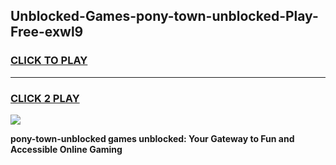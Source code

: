 
## Unblocked-Games-pony-town-unblocked-Play-Free-exwl9
<h3>
<a href="https://premium76.site?title=pony-town-unblocked&ref=21A">CLICK TO PLAY</a></h3>
<hr>

<h3>
<a href="https://premium76.site?title=pony-town-unblocked&ref=21A">CLICK 2 PLAY</a>
  
</h3>

<a href="https://premium76.site?title=pony-town-unblocked&ref=21A"><img src="https://clearcache.store/games.png"></a>


**pony-town-unblocked games unblocked: Your Gateway to Fun and Accessible Online Gaming**
